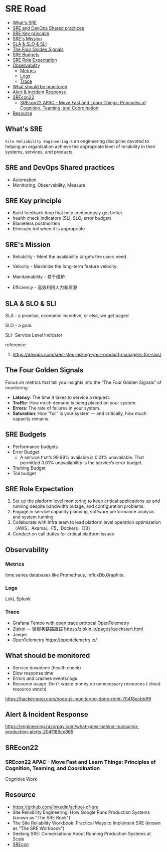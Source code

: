 # SRE Road

- [What's SRE](#whats-sre)
- [SRE and DevOps Shared practices](#sre-and-devops-shared-practices)
- [SRE Key principle](#sre-key-principle)
- [SRE's Mission](#sres-mission)
- [SLA \& SLO \& SLI](#sla--slo--sli)
- [The Four Golden Signals](#the-four-golden-signals)
- [SRE Budgets](#sre-budgets)
- [SRE Role Expectation](#sre-role-expectation)
- [Observability](#observability)
  - [Metrics](#metrics)
  - [Logs](#logs)
  - [Trace](#trace)
- [What should be monitored](#what-should-be-monitored)
- [Alert \& Incident Response](#alert--incident-response)
- [SREcon22](#srecon22)
  - [SREcon22 APAC - Move Fast and Learn Things: Principles of Cognition, Teaming, and Coordination](#srecon22-apac---move-fast-and-learn-things-principles-of-cognition-teaming-and-coordination)
- [Resource](#resource)

## What's SRE

`Site Reliability Engineering` is an engineering discipline devoted to helping an organization achieve the appropriate level of reliability in their systems, services, and products.

## SRE and DevOps Shared practices

- Automation
- Monitoring, Observability, Measure

## SRE Key principle

- Build feedback loop that help continuously get better.
- health check indicators (SLI, SLO, error budget)
- Blameless postmortem
- Eliminate toil when it is appropriate

## SRE's Mission

- Reliability - Meet the availability targets the users need

- Velocity - Maximize the long-term feature velocity.

- Maintainability - 易于维护

- Efficiency - 高效利用人力和资源

## SLA & SLO & SLI

SLA - a promise, economic incentive, or else, we get paged

SLO - a goal.

SLI- Service Level Indicator

reference:

1. <https://devops.com/sres-stop-asking-your-product-managers-for-slos/>

## The Four Golden Signals

Focus on metrics that tell you insights into the “The Four Golden Signals” of monitoring:

- **Latency**: The time it takes to service a request.
- **Traffic**: How much demand is being placed on your system.
- **Errors**: The rate of failures in your system.
- **Saturation**: How “full” is your system — and critically, how much capacity remains.


## SRE Budgets

- Performance budgets
- Error Budget
  - A service that’s 99.99% available is 0.01% unavailable. That permitted 0.01% unavailability is the service’s error budget.
- Training Budget
- Toil budget

## SRE Role Expectation

1. Set up the platform level monitoring to keep critical applications up and running despite bandwidth outage, and configuration problems.
2. Engage in service capacity planning, software performance analysis and system tunning
3. Collaborate with Infra team to lead platform level operation optimization （AWS，Akamai，F5，Dockers，DB）
4. Conduct on call duties for critical platform issues

## Observability

### Metrics

time series databases like Prometheus, InfluxDb,Graphite.


### Logs


Loki, Splunk
### Trace

- Grafana Tempo with open trace protocal OpenTelemetry
- Zipkin — 微服务链路跟踪 https://zipkin.io/pages/quickstart.html
- Jaeger
- OpenTelemetry https://opentelemetry.io/

## What should be monitored

- Service downtime (health check)
- Slow response time
- Errors and crashes events/logs
- Resource usage. Don't waste money on unnecessary resources ( cloud resource watch)
	
https://hackernoon.com/node-js-monitoring-done-right-70418ecbbff9

## Alert & Incident Response

https://engineering.razorpay.com/what-goes-behind-managing-production-alerts-204f186ce865

## SREcon22

### SREcon22 APAC - Move Fast and Learn Things: Principles of Cognition, Teaming, and Coordination

Cognitive Work



## Resource

- <https://github.com/linkedin/school-of-sre>
- Site Reliability Engineering: How Google Runs Production Systems (known as "The SRE Book")
- The Site Reliability Workbook: Practical Ways to Implement SRE (known as "The SRE Workbook")
- Seeking SRE: Conversations About Running Production Systems at Scale
- [SREcon](https://www.usenix.org/conference/srecon14/technical-sessions/presentation/keys-sre) 